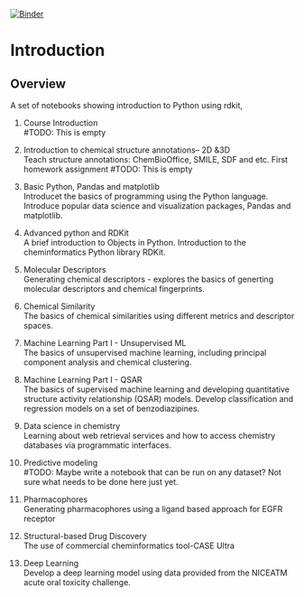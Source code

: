 
[![Binder](https://mybinder.org/badge_logo.svg)](https://mybinder.org/v2/gh/russodanielp/intro_cheminformatics/HEAD)

# Introduction



## Overview

A set of notebooks showing introduction to Python using rdkit, 

1) Course Introduction  
#TODO: This is empty

2)  Introduction to chemical structure annotations– 2D &3D  
Teach structure annotations: ChemBioOffice, SMILE, SDF and etc. First homework assignment
#TODO: This is empty

3) Basic Python, Pandas and matplotlib  
Introducet the basics of programming using the Python language.  Introduce popular data science and visualization packages, Pandas and matplotlib.

5) Advanced python and RDKit   
A brief introduction to Objects in Python.  Introduction to the cheminformatics Python library RDKit.

4) Molecular Descriptors   
Generating chemical descriptors - explores the basics of generting molecular descriptors and chemical fingerprints.

6) Chemical Similarity  
The basics of chemical similarities using different metrics and descriptor spaces.

7) Machine Learning Part I - Unsupervised ML  
The basics of unsupervised machine learning, including principal component analysis and chemical clustering. 

8) Machine Learning Part I - QSAR  
The basics of supervised machine learning and developing quantitative structure activity relationship (QSAR) models.  Develop classification and regression models on a set of benzodiazipines. 

9) Data science in chemistry  
Learning about web retrieval services and how to access chemistry databases via programmatic interfaces.

10) Predictive modeling  
#TODO: Maybe write a notebook that can be run on any dataset?  Not sure what needs to be done here just yet.  

11) Pharmacophores  
Generating pharmacophores using a ligand based approach for EGFR receptor

12) Structural-based Drug Discovery  
The use of commercial cheminformatics tool-CASE Ultra
  

13) Deep Learning   
Develop a deep learning model using data provided from the NICEATM acute oral toxicity challenge.